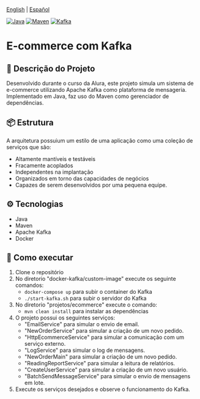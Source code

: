 [English](README.md) | [Español](README.es.md)

[![Java](https://img.shields.io/badge/Java-ED8B00?style=for-the-badge&logo=java&logoColor=white)](https://www.oracle.com/java/technologies/javase-jdk11-downloads.html)
[![Maven](https://img.shields.io/badge/Maven-C71A36?style=for-the-badge&logo=apache-maven&logoColor=white)](https://maven.apache.org/)
[![Kafka](https://img.shields.io/badge/Kafka-231F20?style=for-the-badge&logo=apache-kafka&logoColor=white)](https://kafka.apache.org/)

# E-commerce com Kafka
## 📄 Descrição do Projeto
Desenvolvido durante o curso da Alura, este projeto simula um sistema de e-commerce utilizando Apache Kafka como plataforma de mensageria. Implementado em Java, faz uso do Maven como gerenciador de dependências.

## 📦 Estrutura
A arquitetura possuium um estilo de uma aplicação como uma coleção de serviços que são:  
* Altamente mantíveis e testáveis
* Fracamente acoplados
* Independentes na implantação
* Organizados em torno das capacidades de negócios
* Capazes de serem desenvolvidos por uma pequena equipe.

## ⚙️ Tecnologias
- Java
- Maven
- Apache Kafka
- Docker

## 🚀 Como executar
1. Clone o repositório
2. No diretorio "docker-kafka/custom-image" execute os seguinte comandos:
    - `docker-compose up` para subir o container do Kafka
    - `./start-kafka.sh` para subir o servidor do Kafka
3. No diretorio "projetos/ecommerce" execute o comando:
    - `mvn clean install` para instalar as dependências
4. O projeto possui os seguintes serviços:
    - "EmailService" para simular o envio de email.
    - "NewOrderService" para simular a criação de um novo pedido.
    - "HttpEcommerceService" para simular a comunicação com um serviço externo.
    - "LogService" para simular o log de mensagens.
    - "NewOrderMain" para simular a criação de um novo pedido.
    - "ReadingReportService" para simular a leitura de relatórios.
    - "CreateUserService" para simular a criação de um novo usuário.
    - "BatchSendMessageService" para simular o envio de mensagens em lote.
5. Execute os serviços desejados e observe o funcionamento do Kafka.


